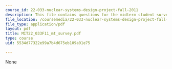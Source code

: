 ```yaml
---
course_id: 22-033-nuclear-systems-design-project-fall-2011
description: This file contains questions for the midterm student survey.
file_location: /coursemedia/22-033-nuclear-systems-design-project-fall-2011/5534d77322e99a7b4d675eb109a01e75_MIT22_033F11_mt_survey.pdf
file_type: application/pdf
layout: pdf
title: MIT22_033F11_mt_survey.pdf
type: course
uid: 5534d77322e99a7b4d675eb109a01e75

---
```

None